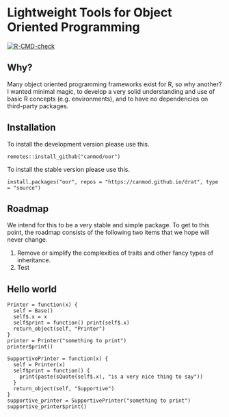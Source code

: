# Lightweight Tools for Object Oriented Programming

[![R-CMD-check](https://github.com/canmod/oor/actions/workflows/R-CMD-check.yaml/badge.svg)](https://github.com/canmod/oor/actions/workflows/R-CMD-check.yaml)

## Why?

Many object oriented programming frameworks exist for R, so why another? I wanted minimal magic, to develop a very solid understanding and use of basic R concepts (e.g. environments), and to have no dependencies on third-party packages. 


## Installation

To install the development version please use this.
```
remotes::install_github("canmod/oor")
```

To install the stable version please use this.
```
install.packages("oor", repos = "https://canmod.github.io/drat", type = "source")
```


## Roadmap

We intend for this to be a very stable and simple package. To get to this point, the roadmap consists of the following two items that we hope will never change.

1. Remove or simplify the complexities of traits and other fancy types of inheritance.
2. Test


## Hello world

```
Printer = function(x) {
  self = Base()
  self$.x = x
  self$print = function() print(self$.x)
  return_object(self, "Printer")
}
printer = Printer("something to print")
printer$print()

SupportivePrinter = function(x) {
  self = Printer(x)
  self$print = function() {
    print(paste(sQuote(self$.x), "is a very nice thing to say"))
  }
  return_object(self, "Supportive")
}
supportive_printer = SupportivePrinter("something to print")
supportive_printer$print()
```
